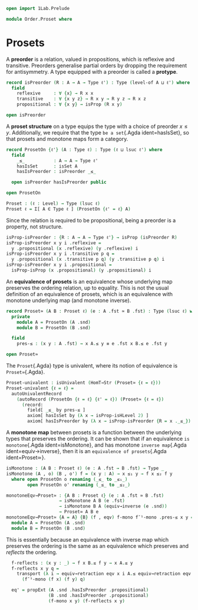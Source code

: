 ```agda
open import 1Lab.Prelude

module Order.Proset where
```

<!--
```agda
private variable
  ℓ ℓ' : Level
  A : Type ℓ
```
-->

# Prosets

A **preorder** is a relation, valued in propositions, which is reflexive
and transitive. Preorders generalise partial orders by dropping the
requirement for antisymmetry. A type equipped with a preorder is called a
**protype**.

```agda
record isPreorder (R : A → A → Type ℓ') : Type (level-of A ⊔ ℓ') where
  field
    reflexive     : ∀ {x} → R x x
    transitive    : ∀ {x y z} → R x y → R y z → R x z
    propositional : ∀ {x y} → isProp (R x y)

open isPreorder
```

A **proset structure** on a type equips the type with a choice of
preorder $x \le y$. Additionally, we require that the type `be a
set`{.Agda ident=hasIsSet}, so that prosets and monotone maps form a
category.

```agda
record ProsetOn {ℓ'} (A : Type ℓ) : Type (ℓ ⊔ lsuc ℓ') where
  field
    _≤_           : A → A → Type ℓ'
    hasIsSet      : isSet A
    hasIsPreorder : isPreorder _≤_

  open isPreorder hasIsPreorder public

open ProsetOn

Proset : (ℓ : Level) → Type (lsuc ℓ)
Proset ℓ = Σ[ A ∈ Type ℓ ] (ProsetOn {ℓ' = ℓ} A)
```

Since the relation is required to be propositional, being a preorder is
a property, not structure.

```agda
isProp-isPreorder : {R : A → A → Type ℓ'} → isProp (isPreorder R)
isProp-isPreorder x y i .reflexive =
  y .propositional (x .reflexive) (y .reflexive) i
isProp-isPreorder x y i .transitive p q =
  y .propositional (x .transitive p q) (y .transitive p q) i
isProp-isPreorder x y i .propositional =
  isProp-isProp (x .propositional) (y .propositional) i
```

An **equivalence of prosets** is an equivalence whose underlying map
preserves the ordering relation, up to equality. This is not the usual
definition of an equivalence of prosets, which is an equivalence with
monotone underlying map (and monotone inverse).

```agda
record Proset≃ (A B : Proset ℓ) (e : A .fst ≃ B .fst) : Type (lsuc ℓ) where
  private
    module A = ProsetOn (A .snd)
    module B = ProsetOn (B .snd)

  field
    pres-≤ : (x y : A .fst) → x A.≤ y ≡ e .fst x B.≤ e .fst y

open Proset≃
```

The `Proset`{.Agda} type is univalent, where its notion of equivalence
is `Proset≃`{.Agda}.

```agda
Proset-univalent : isUnivalent (HomT→Str (Proset≃ {ℓ = ℓ}))
Proset-univalent {ℓ = ℓ} = 
  autoUnivalentRecord
    (autoRecord (ProsetOn {ℓ = ℓ} {ℓ' = ℓ}) (Proset≃ {ℓ = ℓ})
      (record:
        field[ _≤_ by pres-≤ ]
        axiom[ hasIsSet by (λ x → isProp-isHLevel 2) ]
        axiom[ hasIsPreorder by (λ x → isProp-isPreorder {R = x ._≤_}) ]))
```

A **monotone map** between prosets is a function between the underlying
types that preserves the ordering. It can be shown that if an
equivalence `is monotone`{.Agda ident=isMonotone}, and has monotone
`inverse map`{.Agda ident=equiv→inverse}, then it is an `equivalence of
prosets`{.Agda ident=Proset≃}.

```agda
isMonotone : (A B : Proset ℓ) (e : A .fst → B .fst) → Type _
isMonotone (A , o) (B , o') f = (x y : A) → x ≤₁ y → f x ≤₂ f y
  where open ProsetOn o renaming (_≤_ to _≤₁_)
        open ProsetOn o' renaming (_≤_ to _≤₂_)

monotoneEqv→Proset≃ : {A B : Proset ℓ} (e : A .fst ≃ B .fst)
                    → isMonotone A B (e .fst)
                    → isMonotone B A (equiv→inverse (e .snd))
                    → Proset≃ A B e
monotoneEqv→Proset≃ {A = A} {B} (f , eqv) f-mono f¯¹-mono .pres-≤ x y = ua eq' where
  module A = ProsetOn (A .snd)
  module B = ProsetOn (B .snd)
```

This is essentially because an equivalence with inverse map which
preserves the ordering is the same as an equivalence which preserves and
_reflects_ the ordering.

```agda
  f-reflects : (x y : _) → f x B.≤ f y → x A.≤ y
  f-reflects x y q =
    transport (λ i → equiv→retraction eqv x i A.≤ equiv→retraction eqv y i)
      (f¯¹-mono (f x) (f y) q)

  eq' = propExt (A .snd .hasIsPreorder .propositional)
                (B .snd .hasIsPreorder .propositional)
                (f-mono x y) (f-reflects x y)
```
